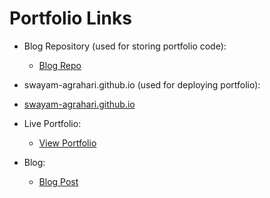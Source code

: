 # Portfolio Links

- Blog Repository (used for storing portfolio code):
  - [Blog Repo](https://github.com/swayam-agrahari/blog)

-   swayam-agrahari.github.io (used for deploying portfolio):
  - [swayam-agrahari.github.io](https://github.com/swayam-agrahari/swayam-agrahari.github.io)

- Live Portfolio:
  - [View Portfolio](https://swayam-agrahari.github.io/)

- Blog:
  - [Blog Post](https://swayam-agrahari.github.io/blogs/markdown-syntax/)
